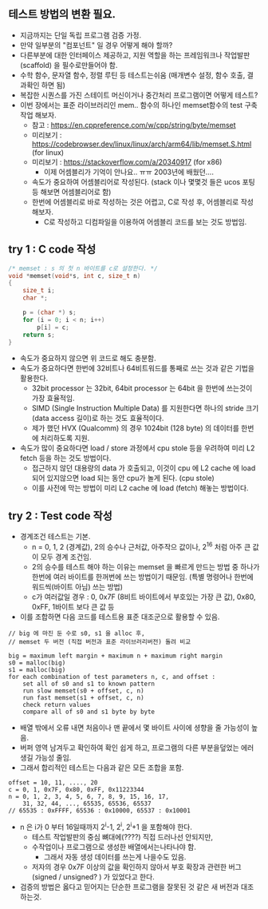 ## 테스트 방법의 변환 필요. 
- 지금까지는 단일 독립 프로그램 검증 가정. 
- 만약 일부분의 "컴포넌트" 일 경우 어떻게 해야 할까? 
- 다른부분에 대한 인터페이스 제공하고, 지원 역할을 하는 프레임워크나 작업발판(scaffold) 을 필수로만들어야 함. 
- 수학 함수, 문자열 함수, 정렬 루틴 등 테스트는쉬움 (매개변수 설정, 함수 호출, 결과확인 하면 됨) 
- 복잡한 시퀀스를 가진 스테이트 머신이거나 중간처리 프로그램이면 어떻게 테스트? 
- 이번 장에서는 표준 라이브러리인 mem.. 함수의 하나인 memset함수의 test 구축 작업 해보자. 
	- 참고 : https://en.cppreference.com/w/cpp/string/byte/memset
	- 미리보기 : https://codebrowser.dev/linux/linux/arch/arm64/lib/memset.S.html (for linux)
	- 미리보기 : https://stackoverflow.com/a/20340917 (for x86)
		- 이제 어셈블리가 기억이 안나요.. ㅠㅠ 2003년에 배웠던.... 
	- 속도가 중요하여 어셈블리어로 작성된다. (stack 이나 몇몇것 들은 ucos 포팅 등 해보면 어셈블리어로 함) 
	- 한번에 어셈블리로 바로 작성하는 것은 어렵고, C로 작성 후, 어셈블리로 작성해보자. 
		- C로 작성하고 디컴파일을 이용하여 어셈블리 코드를 보는 것도 방법임. 

## try 1 : C code 작성
```c
/* memset : s 의 첫 n 바이트를 c로 설정한다. */
void *memset(void*s, int c, size_t n)
{
	size_t i;
	char *;

	p = (char *) s;
	for (i = 0; i < n; i++)
		p[i] = c;
	return s;
}
```
- 속도가 중요하지 않으면 위 코드로 해도 충분함. 
- 속도가 중요하다면 한번에 32비트나 64비트워드를 통째로 쓰는 것과 같은 기법을 활용한다. 
	- 32bit processor 는 32bit, 64bit processor 는 64bit 을 한번에 쓰는것이 가장 효율적임. 
	- SIMD (Single Instruction Multiple Data) 를 지원한다면 하나의 stride 크기 (data access 길이)로 하는 것도 효율적이다. 
	- 제가 했던 HVX (Qualcomm) 의 경우 1024bit (128 byte) 의 데이터를 한번에 처리하도록 지원.  
- 속도가 많이 중요하다면 load / store 과정에서 cpu stole 등을 우려하여 미리 L2 fetch 등을 하는 것도 방법이다.
	- 접근하지 않던 대용량의 data 가 호출되고, 이것이 cpu 에 L2 cache 에 load 되어 있지않으면 load 되는 동안 cpu가 놀게 된다. (cpu stole) 
	- 이를 사전에 막는 방법이 미리 L2 cache 에 load (fetch) 해놓는 방법이다. 

## try 2 : Test code 작성
- 경계조건 테스트는 기본. 
	- n = 0, 1, 2 (경계값), 2의 승수나 근처값, 아주작으 값이나, 2<sup>16</sup> 처럼 아주 큰 값이 모두 경계 조건임. 
	- 2의 승수를 테스트 해야 하는 이유는 memset 을 빠르게 만드는 방법 중 하나가 한번에 여러 바이트를 한꺼번에 쓰는 방법이기 때문임. (특별 명령어나 한번에 워드씩(바이트 아님) 쓰는 방법) 
	- c가 여러값일 경우 : 0, 0x7F (8비트 바이트에서 부호있는 가장 큰 값), 0x80, 0xFF, 1바이트 보다 큰 값 등
- 이를 조합하면 다음 코드를 테스트용 표준 대조군으로 활용할 수 있음. 
```
// big 에 마진 둔 수로 s0, s1 을 alloc 후, 
// memset 두 버전 (직접 버전과 표준 라이브러리버전) 돌려 비교

big = maximum left margin + maximum n + maximum right margin
s0 = malloc(big)
s1 = malloc(big)
for each combination of test parameters n, c, and offset : 
	set all of s0 and s1 to known pattern
	run slow memset(s0 + offset, c, n)
	run fast memset(s1 + offset, c, n)
	check return values
	compare all of s0 and s1 byte by byte
```
- 배열 밖에서 오류 내면 처음이나 맨 끝에서 몇 바이트 사이에 셩향을 줄 가능성이 높음. 
- 버퍼 영역 남겨두고 확인하여 확인 쉽게 하고, 프로그램의 다른 부분을덮었는 에러 생길 가능성 줄임. 
- 그래서 합리적인 테스트는 다음과 같은 모든 조합을 포함. 
```
offset = 10, 11, ...., 20
c = 0, 1, 0x7F, 0x80, 0xFF, 0x11223344
n = 0, 1, 2, 3, 4, 5, 6, 7, 8, 9, 15, 16, 17, 
    31, 32, 44, ..., 65535, 65536, 65537
// 65535 : 0xFFFF, 65536 : 0x10000, 65537 : 0x10001
```
- n 은 i가 0 부터 16일때까지 2<sup>i</sup>-1, 2<sup>i</sup>, 2<sup>i</sup>+1 을 포함해야 한다. 
	- 테스트 작업발판의 중심 뼈대에(????) 직접 드러나선 안되지만, 
	- 수작업이나 프로그램으로 생성한 배열에서는나타나야 함. 
		- 그래서 자동 생성 데이터를 쓰는게 나을수도 있음. 
	- 저자의 경우 0x7F 이상의 값을 확인하지 않아서 부호 확장과 관련한 버그 (signed / unsigned? ) 가 있었다고 한다. 
- 검증의 방법은 옳다고 믿어지는 단순한 프로그램을 잘못된 것 같은 새 버전과 대조하는것. 
